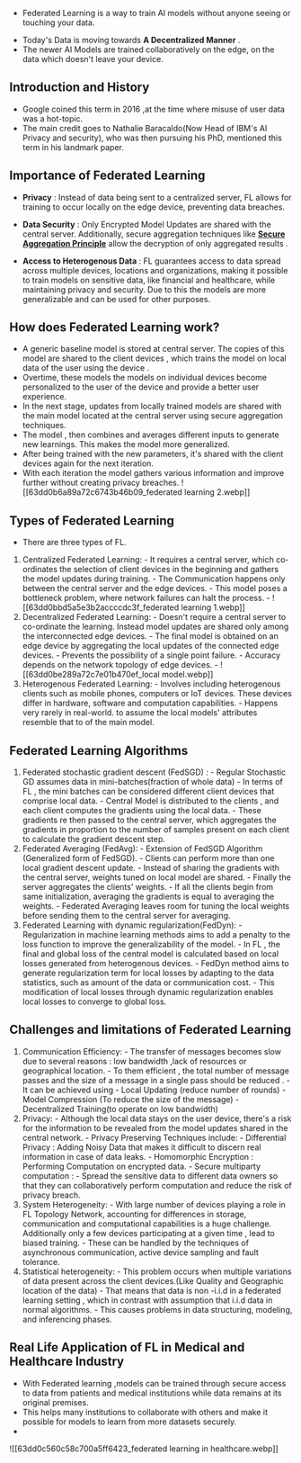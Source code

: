 *  Federated Learning is a way to train AI models without anyone seeing or touching your data.
- Today's Data is moving towards **A Decentralized Manner** .
- The newer AI Models are trained collaboratively on the edge, on the data which doesn't leave your device.
## Introduction and History

*  Google coined this term in 2016 ,at the time where misuse of user data was a hot-topic.
* The main credit goes to Nathalie Baracaldo(Now Head of IBM's AI Privacy and security), who was then pursuing his PhD, mentioned this term in his landmark paper. 
## Importance of Federated Learning

* **Privacy** : Instead of data being sent to a centralized server, FL allows for training to occur locally on the edge device, preventing data breaches.

* **Data Security** : Only Encrypted Model Updates are shared with the central server. Additionally, secure aggregation techniques like [**Secure Aggregation Principle**](https://research.google/pubs/practical-secure-aggregation-for-federated-learning-on-user-held-data/#:~:text=Secure%20Aggregation%20is%20a%20class,their%20private%20value%20except%20what) allow the decryption of only aggregated results .

* **Access to Heterogenous Data** : FL guarantees access to data spread across multiple devices, locations and organizations, making it possible to train models on sensitive data, like financial and healthcare, while maintaining privacy and security. Due to this the models are more generalizable and can be used for other purposes.
## How does Federated Learning work?

* A generic baseline model is stored at central server. The copies of this model are shared to the client devices , which trains the model on local data of the user using the device . 
* Overtime, these models the models on individual devices become personalized to the user of the device and provide a better user experience.
* In the next stage, updates from locally trained models are shared with the main model located at the central server using secure aggregation techniques.
* The model , then combines and averages different inputs to generate new learnings. This makes the model more generalized.
* After being trained with the new parameters, it's shared with the client devices again for the next iteration.
* With each iteration the model gathers various information and improve further without creating privacy breaches.
![[63dd0b6a89a72c6743b46b09_federated learning 2.webp]]


## Types of Federated Learning

* There are three types of FL.
		
1. Centralized Federated Learning: 
			- It requires a central server, which co-ordinates the selection of client devices in the beginning and gathers the model updates during training.
			- The Communication happens only between the central server and the edge devices.
			- This model poses a bottleneck problem, where network failures can halt the process.
			- ![[63dd0bbd5a5e3b2accccdc3f_federated learning 1.webp]]
2. Decentralized Federated Learning:
		-  Doesn't require a central server to co-ordinate the learning. Instead model updates are shared only among the interconnected edge devices.
		- The final model is obtained on an edge device by aggregating the local updates of the connected edge devices.
		- Prevents the possibility of a single point failure.
		- Accuracy depends on the network topology of edge devices.
		- ![[63dd0be289a72c7e01b470ef_local model.webp]]
3. Heterogenous Federated Learning:
		- Involves including heterogenous clients such as mobile phones, computers or IoT devices. These devices differ in hardware, software and computation capabilities.
		- Happens very rarely in real-world. to assume the local models' attributes resemble that to of the main model.

## Federated Learning Algorithms

1. Federated stochastic gradient descent (FedSGD) :
		-  Regular Stochastic GD assumes data in mini-batches(fraction of whole data)
		-  In terms of FL , the mini batches can be considered  different client devices that comprise local data.
		- Central Model is distributed to the clients , and each client computes the gradients using the local data.
		- These gradients re then passed to the central server, which aggregates the gradients in proportion to the number of samples present on each client to calculate the gradient descent step.
2. Federated Averaging (FedAvg):
		- Extension of FedSGD Algorithm (Generalized form of FedSGD).
		- Clients can perform more than one local gradient descent update.
		- Instead of sharing the gradients with the central server, weights tuned on local model are shared.
		- Finally the server aggregates the clients' weights.
		- If all the clients begin from same initialization, averaging the gradients is equal to averaging the weights.
		- Federated Averaging leaves room for tuning the local weights before sending them to the central server for averaging.
3. Federated Learning with dynamic regularization(FedDyn):
		-  Regularization in machine learning methods aims to add a penalty to the loss function to improve the generalizability of the model.
		- In FL , the final and global loss of the central model is calculated based on local losses generated from heterogenous devices.
		- FedDyn method aims to generate regularization term for local losses by adapting to the data statistics, such as amount of the data or communication cost.
		- This modification of local losses through dynamic regularization enables local losses to converge to global loss.

## Challenges and limitations of Federated Learning
1. Communication Efficiency: 
		 - The transfer of messages becomes slow due to several reasons : low bandwidth ,lack of resources or geographical location.
		 - To them efficient , the total number of message passes and the size of a message in a single pass should be reduced . 
		 - It can be achieved using
			- Local Updating (reduce number of rounds)
			- Model Compression (To reduce the size of the message)
			- Decentralized Training(to operate on low bandwidth)
2. Privacy:
		- Although the local data stays on the user device, there's a risk for the information to be revealed from the model updates shared in the central network.
		- Privacy Preserving Techniques include:
			- Differential Privacy : Adding Noisy Data that makes it difficult to discern real information in case of data leaks.
			- Homomorphic Encryption : Performing Computation on encrypted data.
			- Secure multiparty computation : 
				- Spread the sensitive data to different data owners so that they can collaboratively perform computation and reduce the risk of privacy breach.
3. System Heterogeneity: 
		- With large number of devices playing a role in FL Topology Network, accounting for differences in storage, communication and computational capabilities is a huge challenge. Additionally only a few devices participating at a given time , lead to biased training.
		- These can be handled by the techniques of asynchronous communication, active device sampling and fault tolerance.
4. Statistical heterogeneity:
		- This problem occurs when multiple variations of data present across the client devices.(Like Quality and Geographic location of the data)
		- That means that data is non -i.i.d in a federated learning setting , which in contrast with assumption that i.i.d data in normal algorithms.
		- This causes problems in data structuring, modeling, and inferencing phases.

## Real Life Application of FL in Medical and Healthcare Industry

- With Federated learning ,models can be trained through secure access to data from patients and medical institutions while data remains at its original premises.
- This helps many institutions to collaborate with others and make it possible for models to learn from more datasets securely.
- 
![[63dd0c560c58c700a5ff6423_federated learning in healthcare.webp]]
